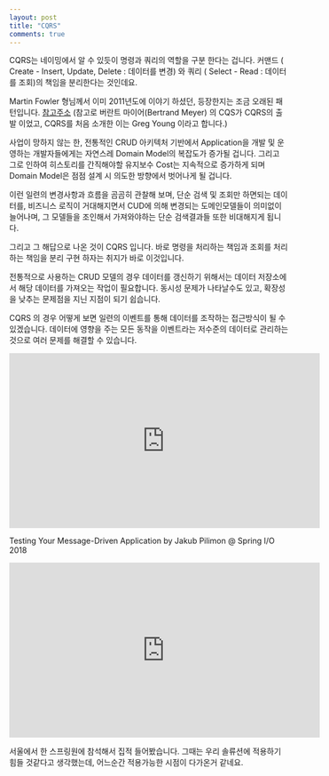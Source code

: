 ```yaml
---
layout: post
title: "CQRS"
comments: true
---
```


CQRS는 네이밍에서 알 수 있듯이 명령과 쿼리의 역할을 구분 한다는 겁니다.
커맨드 ( Create - Insert, Update, Delete : 데이터를 변경) 와 쿼리 ( Select - Read : 데이터를 조회)의 책임을 분리한다는 것인데요.

Martin Fowler 형님께서 이미 2011년도에 이야기 하셨던, 등장한지는 조금 오래된 패턴입니다. [참고주소](https://martinfowler.com/bliki/CQRS.html)
(참고로 버란트 마이어(Bertrand Meyer) 의 CQS가 CQRS의 출발 이었고, CQRS를 처음 소개한 이는 Greg Young 이라고 합니다.)

사업이 망하지 않는 한,
전통적인 CRUD 아키텍처 기반에서 Application을 개발 및 운영하는 개발자들에게는 자연스레 Domain Model의 복잡도가 증가될 겁니다.
그리고 그로 인하여 히스토리를 간직해야할 유지보수 Cost는 지속적으로 증가하게 되며 Domain Model은 점점 설계 시 의도한 방향에서 벗어나게 될 겁니다.

이런 일련의 변경사항과 흐름을 곰곰히 관찰해 보며,
단순 검색 및 조회만 하면되는 데이터를,
비즈니스 로직이 거대해지면서 CUD에 의해 변경되는 도메인모델들이 의미없이 늘어나며,
그 모델들을 조인해서 가져와야하는 단순 검색결과들 또한 비대해지게 됩니다.

그리고 그 해답으로 나온 것이 CQRS 입니다.
바로 명령을 처리하는 책임과 조회를 처리하는 책임을 분리 구현 하자는 취지가 바로 이것입니다.

전통적으로 사용하는 CRUD 모델의 경우 데이터를 갱신하기 위해서는 데이터 저장소에서 해당 데이터를 가져오는 작업이 필요합니다.
동시성 문제가 나타날수도 있고, 확장성을 낮추는 문제점을 지닌 지점이 되기 쉽습니다.

CQRS 의 경우 어떻게 보면 일련의 이벤트를 통해 데이터를 조작하는 접근방식이 될 수 있겠습니다.
데이터에 영향을 주는 모든 동작을 이벤트라는 저수준의 데이터로 관리하는 것으로 여러 문제를 해결할 수 있습니다.

<iframe width="560" height="315" src="https://www.youtube.com/embed/12EGxMB8SR8" frameborder="0" allow="accelerometer; autoplay; encrypted-media; gyroscope; picture-in-picture" allowfullscreen></iframe>

Testing Your Message-Driven Application by Jakub Pilimon @ Spring I/O 2018

<iframe width="560" height="315" src="https://www.youtube.com/embed/gruKbf8Co6s" frameborder="0" allow="accelerometer; autoplay; encrypted-media; gyroscope; picture-in-picture" allowfullscreen></iframe>

서울에서 한 스프링원에 참석해서 집적 들어봤습니다. 그때는 우리 솔류션에 적용하기 힘들 것같다고 생각했는데,
어느순간 적용가능한 시점이 다가온거 같네요.

